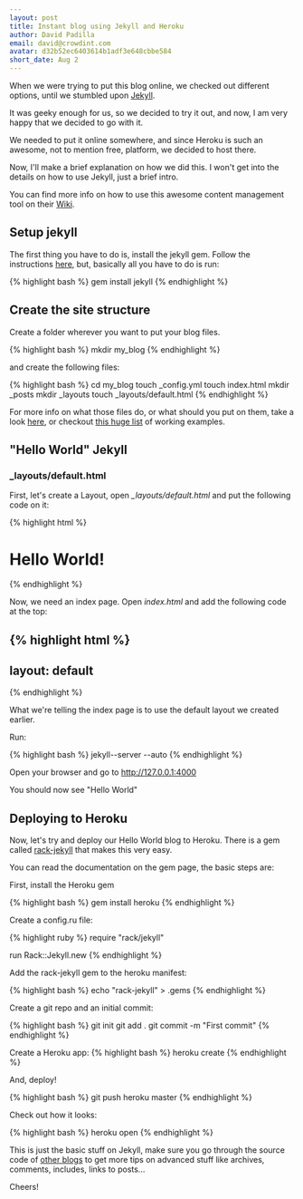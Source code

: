 ```yaml
---
layout: post
title: Instant blog using Jekyll and Heroku
author: David Padilla
email: david@crowdint.com
avatar: d32b52ec6403614b1adf3e648cbbe584
short_date: Aug 2
---
```


When we were trying to put this blog online, we checked out different options, until we stumbled upon [Jekyll](http://wiki.github.com/mojombo/jekyll/).

It was geeky enough for us, so we decided to try it out, and now, I am very happy that we decided to go with it.

We needed to put it online somewhere, and since Heroku is such an awesome, not to mention free, platform, we decided to host there.

Now, I'll make a brief explanation on how we did this. I won't get into the details on how to use Jekyll, just a brief intro.

You can find more info on how to use this awesome content management tool on their [Wiki](http://wiki.github.com/mojombo/jekyll/).

## Setup jekyll

The first thing you have to do is, install the jekyll gem. Follow the instructions [here](http://wiki.github.com/mojombo/jekyll/install), but, basically
all you have to do is run:

{% highlight bash %}
gem install jekyll
{% endhighlight %}

## Create the site structure

Create a folder wherever you want to put your blog files.

{% highlight bash %}
mkdir my_blog
{% endhighlight %}

and create the following files:

{% highlight bash %}
cd my_blog
touch _config.yml
touch index.html
mkdir _posts
mkdir _layouts
touch _layouts/default.html
{% endhighlight %}

For more info on what those files do, or what should you put on them, take a look [here](http://wiki.github.com/mojombo/jekyll/usage), or checkout [this huge list](http://wiki.github.com/mojombo/jekyll/sites) of working examples.

## "Hello World" Jekyll

### _layouts/default.html

First, let's create a Layout, open *_layouts/default.html* and put the following code on it:

{% highlight html %}
<html>
<body>
  <h1>Hello World!</h1>
</body>
</html>
{% endhighlight %}

Now, we need an index page. Open *index.html* and add the following code at the top:

{% highlight html %}
---
layout: default
---
{% endhighlight %}

What we're telling the index page is to use the default layout we created earlier.

Run:

{% highlight bash %}
jekyll--server --auto
{% endhighlight %}

Open your browser and go to http://127.0.0.1:4000

You should now see "Hello World"

## Deploying to Heroku

Now, let's try and deploy our Hello World blog to Heroku. There is a gem called [rack-jekyll](http://github.com/bry4n/rack-jekyll) that makes this very easy. 

You can read the documentation on the gem page, the basic steps are:

First, install the Heroku gem

{% highlight bash %}
gem install heroku
{% endhighlight %}

Create a config.ru file:

{% highlight ruby %}
require "rack/jekyll"

run Rack::Jekyll.new
{% endhighlight %}

Add the rack-jekyll gem to the heroku manifest:

{% highlight bash %}
echo "rack-jekyll" > .gems
{% endhighlight %}

Create a git repo and an initial commit:

{% highlight bash %}
git init
git add .
git commit -m "First commit"
{% endhighlight %}

Create a Heroku app:
{% highlight bash %}
heroku create
{% endhighlight %}

And, deploy!

{% highlight bash %}
git push heroku master
{% endhighlight %}

Check out how it looks:

{% highlight bash %}
heroku open
{% endhighlight %}

This is just the basic stuff on Jekyll, make sure you go through the source code of [other blogs](http://wiki.github.com/mojombo/jekyll/sites) to get more tips on advanced stuff like archives, comments, includes, links to posts...

Cheers!